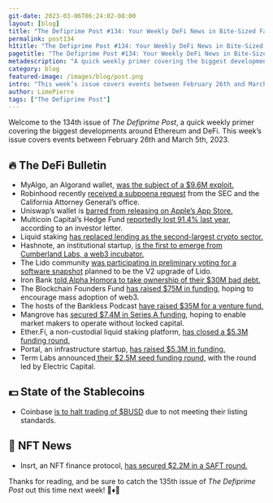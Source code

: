```yaml
---
git-date: 2023-03-06T06:24:02-08:00
layout: [blog]
title: "The Defiprime Post #134: Your Weekly DeFi News in Bite-Sized Fashion"
permalink: post134
h1title: "The Defiprime Post #134: Your Weekly DeFi News in Bite-Sized Fashion"
pagetitle: "The Defiprime Post #134: Your Weekly DeFi News in Bite-Sized Fashion"
metadescription: "A quick weekly primer covering the biggest developments around Ethereum and DeFi. This week’s issue covers events between February 26th and March 5th, 2023"
category: blog
featured-image: /images/blog/post.png
intro: "This week’s issue covers events between February 26th and March 5th, 2023"
author: LimePierre
tags: ["The Defiprime Post"]
---
```


Welcome to the 134th issue of _The Defiprime Post_, a quick weekly primer covering the biggest developments around Ethereum and DeFi. This week’s issue covers events between February 26th and March 5th, 2023.


## 🔥 The DeFi Bulletin

* MyAlgo, an Algorand wallet, [was the subject of a $9.6M exploit.](https://www.coindesk.com/business/2023/02/28/algorand-wallet-myalgo-struck-by-96m-exploit/)
* Robinhood recently [received a subpoena request](https://www.coindesk.com/business/2023/02/27/robinhood-received-crypto-related-subpoena-request-from-sec-10k/) from the SEC and the California Attorney General’s office.
* Uniswap’s wallet is [barred from releasing on Apple’s App Store.](https://fortune.com/crypto/2023/03/03/uniswap-wallet-apple-app-store/)
* Multicoin Capital’s Hedge Fund [reportedly lost 91.4% last year](https://www.coindesk.com/business/2023/03/04/multicoin-capitals-hedge-fund-lost-914-last-year-investor-letter-reveals/), according to an investor letter.
* Liquid staking [has replaced lending as the second-largest crypto sector.](https://www.coindesk.com/markets/2023/02/27/liquid-staking-replaces-defi-lending-as-second-largest-crypto-sector/)
* Hashnote, an institutional startup, [is the first to emerge from Cumberland Labs, a web3 incubator.](https://www.coindesk.com/business/2023/02/28/institutional-defi-startup-hashnote-is-first-to-emerge-from-incubator-cumberland-labs/)
* The Lido community [was participating in preliminary voting for a software snapshot](https://www.coindesk.com/tech/2023/03/01/lido-community-conducting-snapshot-of-v2-upgrade-design-approval/) planned to be the V2 upgrade of Lido.
* Iron Bank [told Alpha Homora to take ownership of their $30M bad debt.](https://www.theblock.co/post/216832/iron-bank-tells-alpha-homora-to-take-ownership-of-its-bad-debt)
* The Blockchain Founders Fund [has raised $75M in funding](https://cointelegraph.com/news/blockchain-founders-fund-raises-75m-to-encourage-web3-mass-adoption), hoping to encourage mass adoption of web3.
* The hosts of the Bankless Podcast [have raised $35M for a venture fund.](https://www.coindesk.com/business/2023/03/02/hosts-of-bankless-podcast-raising-35m-crypto-venture-fund-sources/?utm_source=twitter&utm_term=organic&utm_medium=social&utm_content=editorial&utm_campaign=coindesk_main)
* Mangrove has [secured $7.4M in Series A funding](https://www.theblock.co/post/215313/mangrove-raises-7-4-million-series-a-to-enable-market-makers-to-operate-without-locked-capital), hoping to enable market makers to operate without locked capital.
* Ether.Fi, a non-custodial liquid staking platform, [has closed a $5.3M funding round.](https://www.coindesk.com/business/2023/02/28/non-custodial-liquid-staking-platform-etherfi-closes-53m-fundraise/)
* Portal, an infrastructure startup, [has raised $5.3M in funding.](https://www.coindesk.com/business/2023/02/28/web3-infrastructure-startup-portal-raises-53m/?utm_source=twitter&utm_medium=social&utm_campaign=coindesk_main&utm_term=organic&utm_content=editorial&s=35)
* Term Labs announced[ their $2.5M seed funding round,](https://www.coindesk.com/business/2023/02/28/fixed-income-defi-platform-term-finance-readies-for-business/) with the round led by Electric Capital.


## 💵 State of the Stablecoins

* Coinbase [is to halt trading of $BUSD](https://www.theblock.co/post/215435/coinbase-to-halt-trading-of-binances-busd-for-not-meeting-listing-standards) due to not meeting their listing standards.


## 💎 NFT News  

* Insrt, an NFT finance protocol, [has secured $2.2M in a SAFT round.](https://www.theblock.co/post/216514/nft-finance-protocol-insrt-raises-2-2-million-in-saft-round)

Thanks for reading, and be sure to catch the 135th issue of _The Defiprime Post_ out this time next week! 👋♦️👋